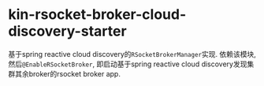 # kin-rsocket-broker-cloud-discovery-starter

基于spring reactive cloud discovery的`RSocketBrokerManager`实现. 依赖该模块, 然后`@EnableRSocketBroker`, 即启动基于spring reactive cloud
discovery发现集群其余broker的rsocket broker app.